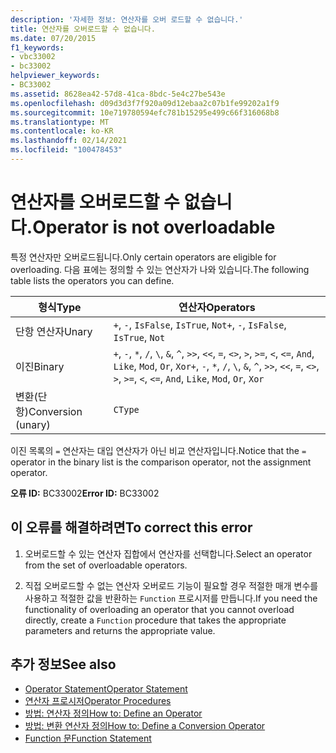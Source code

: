 ```yaml
---
description: '자세한 정보: 연산자를 오버 로드할 수 없습니다.'
title: 연산자를 오버로드할 수 없습니다.
ms.date: 07/20/2015
f1_keywords:
- vbc33002
- bc33002
helpviewer_keywords:
- BC33002
ms.assetid: 8628ea42-57d8-41ca-8bdc-5e4c27be543e
ms.openlocfilehash: d09d3d3f7f920a09d12ebaa2c07b1fe99202a1f9
ms.sourcegitcommit: 10e719780594efc781b15295e499c66f316068b8
ms.translationtype: MT
ms.contentlocale: ko-KR
ms.lasthandoff: 02/14/2021
ms.locfileid: "100478453"
---
```

# <a name="operator-is-not-overloadable"></a><span data-ttu-id="9abfb-103">연산자를 오버로드할 수 없습니다.</span><span class="sxs-lookup"><span data-stu-id="9abfb-103">Operator is not overloadable</span></span>

<span data-ttu-id="9abfb-104">특정 연산자만 오버로드됩니다.</span><span class="sxs-lookup"><span data-stu-id="9abfb-104">Only certain operators are eligible for overloading.</span></span> <span data-ttu-id="9abfb-105">다음 표에는 정의할 수 있는 연산자가 나와 있습니다.</span><span class="sxs-lookup"><span data-stu-id="9abfb-105">The following table lists the operators you can define.</span></span>  
  
|<span data-ttu-id="9abfb-106">형식</span><span class="sxs-lookup"><span data-stu-id="9abfb-106">Type</span></span>|<span data-ttu-id="9abfb-107">연산자</span><span class="sxs-lookup"><span data-stu-id="9abfb-107">Operators</span></span>|  
|----------|---------------|  
|<span data-ttu-id="9abfb-108">단항 연산자</span><span class="sxs-lookup"><span data-stu-id="9abfb-108">Unary</span></span>|<span data-ttu-id="9abfb-109">`+`, `-`, `IsFalse`, `IsTrue`, `Not`</span><span class="sxs-lookup"><span data-stu-id="9abfb-109">`+`, `-`, `IsFalse`, `IsTrue`, `Not`</span></span>|  
|<span data-ttu-id="9abfb-110">이진</span><span class="sxs-lookup"><span data-stu-id="9abfb-110">Binary</span></span>|<span data-ttu-id="9abfb-111">`+`, `-`, `*`, `/`, `\`, `&`, `^`, `>>`, `<<`, `=`, `<>`, `>`, `>=`, `<`, `<=`, `And`, `Like`, `Mod`, `Or`, `Xor`</span><span class="sxs-lookup"><span data-stu-id="9abfb-111">`+`, `-`, `*`, `/`, `\`, `&`, `^`, `>>`, `<<`, `=`, `<>`, `>`, `>=`, `<`, `<=`, `And`, `Like`, `Mod`, `Or`, `Xor`</span></span>|  
|<span data-ttu-id="9abfb-112">변환(단항)</span><span class="sxs-lookup"><span data-stu-id="9abfb-112">Conversion (unary)</span></span>|`CType`|  
  
 <span data-ttu-id="9abfb-113">이진 목록의 `=` 연산자는 대입 연산자가 아닌 비교 연산자입니다.</span><span class="sxs-lookup"><span data-stu-id="9abfb-113">Notice that the `=` operator in the binary list is the comparison operator, not the assignment operator.</span></span>  
  
 <span data-ttu-id="9abfb-114">**오류 ID:** BC33002</span><span class="sxs-lookup"><span data-stu-id="9abfb-114">**Error ID:** BC33002</span></span>  
  
## <a name="to-correct-this-error"></a><span data-ttu-id="9abfb-115">이 오류를 해결하려면</span><span class="sxs-lookup"><span data-stu-id="9abfb-115">To correct this error</span></span>  
  
1. <span data-ttu-id="9abfb-116">오버로드할 수 있는 연산자 집합에서 연산자를 선택합니다.</span><span class="sxs-lookup"><span data-stu-id="9abfb-116">Select an operator from the set of overloadable operators.</span></span>  
  
2. <span data-ttu-id="9abfb-117">직접 오버로드할 수 없는 연산자 오버로드 기능이 필요할 경우 적절한 매개 변수를 사용하고 적절한 값을 반환하는 `Function` 프로시저를 만듭니다.</span><span class="sxs-lookup"><span data-stu-id="9abfb-117">If you need the functionality of overloading an operator that you cannot overload directly, create a `Function` procedure that takes the appropriate parameters and returns the appropriate value.</span></span>  
  
## <a name="see-also"></a><span data-ttu-id="9abfb-118">추가 정보</span><span class="sxs-lookup"><span data-stu-id="9abfb-118">See also</span></span>

- [<span data-ttu-id="9abfb-119">Operator Statement</span><span class="sxs-lookup"><span data-stu-id="9abfb-119">Operator Statement</span></span>](../language-reference/statements/operator-statement.md)
- [<span data-ttu-id="9abfb-120">연산자 프로시저</span><span class="sxs-lookup"><span data-stu-id="9abfb-120">Operator Procedures</span></span>](../programming-guide/language-features/procedures/operator-procedures.md)
- [<span data-ttu-id="9abfb-121">방법: 연산자 정의</span><span class="sxs-lookup"><span data-stu-id="9abfb-121">How to: Define an Operator</span></span>](../programming-guide/language-features/procedures/how-to-define-an-operator.md)
- [<span data-ttu-id="9abfb-122">방법: 변환 연산자 정의</span><span class="sxs-lookup"><span data-stu-id="9abfb-122">How to: Define a Conversion Operator</span></span>](../programming-guide/language-features/procedures/how-to-define-a-conversion-operator.md)
- [<span data-ttu-id="9abfb-123">Function 문</span><span class="sxs-lookup"><span data-stu-id="9abfb-123">Function Statement</span></span>](../language-reference/statements/function-statement.md)
